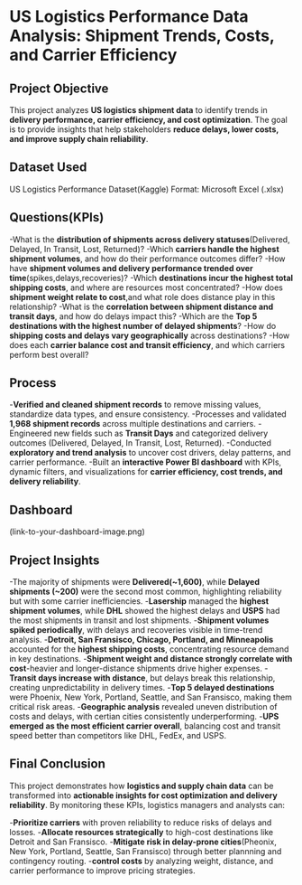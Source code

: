 # US Logistics Performance Data Analysis: Shipment Trends, Costs, and Carrier Efficiency

## **Project Objective**

This project analyzes **US logistics shipment data** to identify trends in **delivery performance, carrier efficiency, and cost optimization**.
The goal is to provide insights that help stakeholders **reduce delays, lower costs, and improve supply chain reliability**.

## **Dataset Used**

US Logistics Performance Dataset(Kaggle)
Format: Microsoft Excel (.xlsx)

## **Questions(KPIs)**

-What is the **distribution of shipments across delivery statuses**(Delivered, Delayed, In Transit, Lost, Returned)?
-Which **carriers handle the highest shipment volumes**, and how do their performance outcomes differ?
-How have **shipment volumes and delivery performance trended over time**(spikes,delays,recoveries)?
-Which **destinations incur the highest total shipping costs**, and where are resources most concentrated?
-How does **shipment weight relate to cost**,and what role does distance play in this relationship?
-What is the **correlation between shipment distance and transit days**, and how do delays impact this?
-Which are the **Top 5 destinations with the highest number of delayed shipments**?
-How do **shipping costs and delays vary geographically** across destinations?
-How does each **carrier balance cost and transit efficiency**, and which carriers perform best overall?

## **Process**

-**Verified and cleaned shipment records** to remove missing values, standardize data types, and ensure consistency.
-Processes and validated **1,968 shipment records** across multiple destinations and carriers.
-Engineered new fields such as **Transit Days** and categorized delivery outcomes (Delivered, Delayed, In Transit, Lost, Returned).
-Conducted **exploratory and trend analysis** to uncover cost drivers, delay patterns, and carrier performance.
-Built an **interactive Power BI dashboard** with KPIs, dynamic filters, and visualizations for **carrier efficiency, cost trends, and delivery reliability**.

## **Dashboard**

(link-to-your-dashboard-image.png)

## **Project Insights**

-The majority of shipments were **Delivered(~1,600)**, while **Delayed shipments (~200)** were the second most common, highlighting reliability but with some carrier inefficiencies.
-**Lasership** managed the **highest shipment volumes**, while **DHL** showed the highest delays and **USPS** had the most shipments in transit and lost shipments.
-**Shipment volumes spiked periodically**, with delays and recoveries visible in time-trend analysis.
-**Detroit, San Fransisco, Chicago, Portland, and Minneapolis** accounted for the **highest shipping costs**, concentrating resource demand in key destinations.
-**Shipment weight and distance strongly correlate with cost**-heavier and longer-distance shipments drive higher expenses.
-**Transit days increase with distance**, but delays break this relationship, creating unpredictability in delivery times.
-**Top 5 delayed destinations** were Phoenix, New York, Portland, Seattle, and San Fransisco, making them critical risk areas.
-**Geographic analysis** revealed uneven distribution of costs and delays, with certian cities consistently underperforming.
-**UPS emerged as the most efficient carrier overall**, balancing cost and transit speed better than competitors like DHL, FedEx, and USPS.

## **Final Conclusion**

This project demonstrates how **logistics and supply chain data** can be transformed into **actionable insights for cost optimization and delivery reliability**.
By monitoring these KPIs, logistics managers and analysts can:

-**Prioritize carriers** with proven reliability to reduce risks of delays and losses.
-**Allocate resources strategically** to high-cost destinations like Detroit and San Fransisco.
-**Mitigate risk in delay-prone cities**(Pheonix, New York, Portland, Seattle, San Fransisco) through better plannning and contingency routing.
-**control costs** by analyzing weight, distance, and carrier performance to improve pricing strategies.